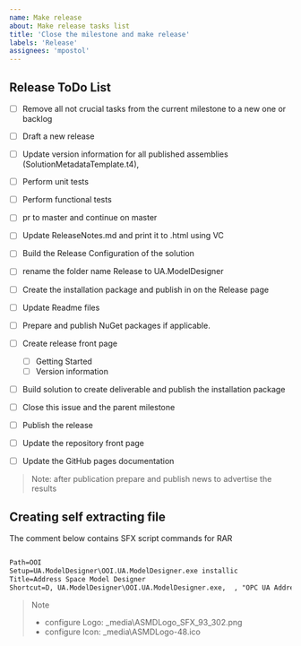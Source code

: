 ```yaml
---
name: Make release
about: Make release tasks list
title: 'Close the milestone and make release'
labels: 'Release'
assignees: 'mpostol'
---
```


## Release ToDo List

- [ ] Remove all not crucial tasks from the current milestone to a new one or backlog
- [ ] Draft a new release
- [ ] Update version information for all published assemblies (SolutionMetadataTemplate.t4),
- [ ] Perform unit tests
- [ ] Perform functional tests
- [ ] pr to master and continue on master
- [ ] Update ReleaseNotes.md and print it to .html using VC
- [ ] Build the Release Configuration of the solution
- [ ] rename the folder name Release to UA.ModelDesigner
- [ ] Create the installation package and publish in on the Release page
- [ ] Update Readme files
- [ ] Prepare and publish NuGet packages if applicable.
- [ ] Create release front page
  - [ ] Getting Started
  - [ ] Version information
- [ ] Build solution to create deliverable and publish the installation package
- [ ] Close this issue and the parent milestone

- [ ] Publish the release
- [ ] Update the repository front page
- [ ] Update the GitHub pages documentation

> Note: after publication prepare and publish news to advertise the results

## Creating self extracting file

The comment below contains SFX script commands for RAR

```txt

Path=OOI
Setup=UA.ModelDesigner\OOI.UA.ModelDesigner.exe installic
Title=Address Space Model Designer
Shortcut=D, UA.ModelDesigner\OOI.UA.ModelDesigner.exe,  , "OPC UA Address Space Model Designer", asmd, UA.ModelDesigner\OPC_UA_ASMD_48.ico

```

> Note
>
> - configure Logo: _media\ASMDLogo_SFX_93_302.png
> - configure Icon: _media\ASMDLogo-48.ico
